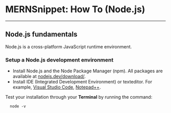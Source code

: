 # MERNSnippet: How To (Node.js)
---
## Node.js fundamentals

Node.js is a cross-platform JavaScript runtime environment.

### Setup a Node.js development environment
- Install Node.js and the Node Package Manager (npm). All packages are available at [nodejs.dev/download/](https://nodejs.dev/download/). <br />
- Install IDE (Integrated Development Environment) or texteditor. For example, [Visual Studio Code](https://code.visualstudio.com/download), [Notepad++](https://notepad-plus-plus.org/downloads/). <br />

Test your installation through your **Terminal** by running the command:<br />
```
  node -v
```
